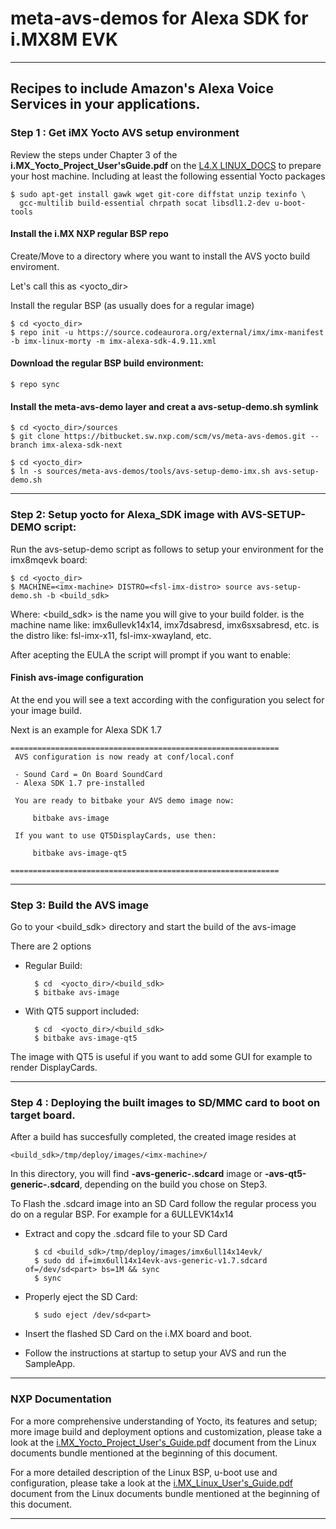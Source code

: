 # meta-avs-demos for Alexa SDK for i.MX8M EVK
---

Recipes to include Amazon's Alexa Voice Services in your applications.
---
### Step 1 : Get iMX Yocto AVS setup environment

Review the steps under Chapter 3 of the **i.MX_Yocto_Project_User'sGuide.pdf**
on the [L4.X LINUX_DOCS](https://goo.gl/Qcp4yA) to prepare your host machine.
Including at least the following essential Yocto packages

    $ sudo apt-get install gawk wget git-core diffstat unzip texinfo \
      gcc-multilib build-essential chrpath socat libsdl1.2-dev u-boot-tools

#### Install the i.MX NXP **regular** BSP repo

Create/Move to a directory where you want to install the AVS yocto build
enviroment.

Let's call this as <yocto_dir>


Install the regular BSP (as usually does for a regular image)

    $ cd <yocto_dir>
    $ repo init -u https://source.codeaurora.org/external/imx/imx-manifest -b imx-linux-morty -m imx-alexa-sdk-4.9.11.xml


#### Download the regular BSP build environment:

    $ repo sync

#### Install the meta-avs-demo layer and creat a avs-setup-demo.sh symlink 

    $ cd <yocto_dir>/sources
    $ git clone https://bitbucket.sw.nxp.com/scm/vs/meta-avs-demos.git --branch imx-alexa-sdk-next

    $ cd <yocto_dir>
    $ ln -s sources/meta-avs-demos/tools/avs-setup-demo-imx.sh avs-setup-demo.sh


---
### Step 2: Setup yocto for Alexa_SDK image with AVS-SETUP-DEMO script:

Run the avs-setup-demo script as follows to setup your environment for the
imx8mqevk board:


    $ cd <yocto_dir>
    $ MACHINE=<imx-machine> DISTRO=<fsl-imx-distro> source avs-setup-demo.sh -b <build_sdk>

Where:
  <build_sdk> is the name you will give to your build folder.
  <imx-machine> is the machine name like: imx6ullevk14x14, imx7dsabresd, imx6sxsabresd, etc.
  <fsl-imx-distro> is the distro like: fsl-imx-x11, fsl-imx-xwayland, etc.

After acepting the EULA the script will prompt if you want to enable:


#### Finish avs-image configuration

At the end you will see a text according with the configuration you select for
your image build.

Next is an example for Alexa SDK 1.7 

    ============================================================
     AVS configuration is now ready at conf/local.conf

     - Sound Card = On Board SoundCard
     - Alexa SDK 1.7 pre-installed

     You are ready to bitbake your AVS demo image now:

         bitbake avs-image

     If you want to use QT5DisplayCards, use then:

         bitbake avs-image-qt5

    ============================================================

---

### Step 3: Build the AVS image

Go to your <build_sdk> directory and start the build of the avs-image

There are 2 options

- Regular Build:

        $ cd  <yocto_dir>/<build_sdk>
        $ bitbake avs-image


- With QT5 support included:

        $ cd  <yocto_dir>/<build_sdk>
        $ bitbake avs-image-qt5


The image with QT5 is useful if you want to add some GUI for example to render
DisplayCards.

---

### Step 4 : Deploying the built images to SD/MMC card to boot on target board.

After a build has succesfully completed, the created image resides at

    <build_sdk>/tmp/deploy/images/<imx-machine>/

In this directory, you will find **<imx-machine>-avs-generic-<version>.sdcard**
image or **<imx-machine>-avs-qt5-generic-<version>.sdcard**, depending on the
build you chose on Step3.

To Flash the .sdcard image into an SD Card follow the regular process you do
on a regular BSP. For example for a 6ULLEVK14x14


- Extract and copy the .sdcard file to your SD Card
	
        $ cd <build_sdk>/tmp/deploy/images/imx6ull14x14evk/
        $ sudo dd if=imx6ull14x14evk-avs-generic-v1.7.sdcard of=/dev/sd<part> bs=1M && sync
        $ sync

- Properly eject the SD Card:

        $ sudo eject /dev/sd<part>


- Insert the flashed SD Card on the i.MX board and boot.

- Follow the instructions at startup to setup your AVS and run the SampleApp.

---

### NXP Documentation

For a more comprehensive understanding of Yocto, its features and setup; more
image build and deployment options and customization, please take a look at the
[i.MX_Yocto_Project_User's_Guide.pdf](https://goo.gl/E9RSxz) document from the
Linux documents bundle mentioned at the beginning of this document.

For a more detailed description of the Linux BSP, u-boot use and configuration,
please take a look at the [i.MX_Linux_User's_Guide.pdf](https://goo.gl/M8ujSY)
document from the Linux documents bundle mentioned at the beginning of this
document.

---
